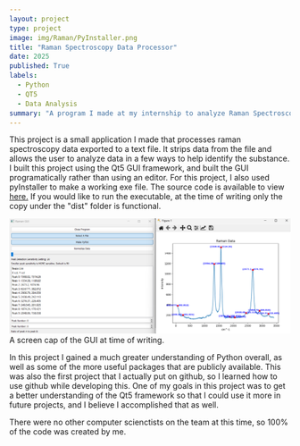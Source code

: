 ```yaml
---
layout: project
type: project
image: img/Raman/PyInstaller.png
title: "Raman Spectroscopy Data Processor"
date: 2025
published: True
labels:
  - Python
  - QT5
  - Data Analysis
summary: "A program I made at my internship to analyze Raman Spectroscopy Data"
---
```


This project is a small application I made that processes raman spectroscopy data exported to a text file.
It strips data from the file and allows the user to analyze data in a few ways to help identify the substance.
I built this project using the Qt5 GUI framework, and built the GUI programatically rather than using an editor.
For this project, I also used pyInstaller to make a working exe file.
The source code is available to view <a href="https://github.com/AlanDReeves/projects/tree/main/ramanDataProcessing">here.</a>
If you would like to run the executable, at the time of writing only the copy under the "dist" folder is functional. 
 
<img class="img-fluid" src="../img/Raman/GUISnip.png">
A screen cap of the GUI at time of writing.


In this project I gained a much greater understanding of Python overall, as well as some of the more useful packages that are publicly available. This was also the first project that I actually put on github, so I learned how to use github while developing this.
One of my goals in this project was to get a better understanding of the Qt5 framework so that I could use it more in future projects, and I believe I accomplished that as well.

There were no other computer scienctists on the team at this time, so 100% of the code was created by me.
